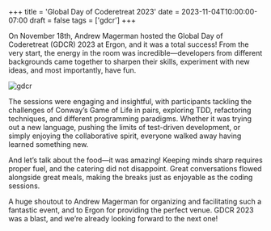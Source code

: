 +++
title = 'Global Day of Coderetreat 2023'
date = 2023-11-04T10:00:00-07:00
draft = false
tags = ['gdcr']
+++

On November 18th, Andrew Magerman hosted the Global Day of Coderetreat (GDCR)
2023 at Ergon, and it was a total success! From the very start, the energy in
the room was incredible—developers from different backgrounds came together to
sharpen their skills, experiment with new ideas, and most importantly, have
fun.

<!--more-->

![gdcr](https://codersonly.org/wp-content/uploads/2023/11/gdcr_2023_social_media-1.png)

The sessions were engaging and insightful, with participants tackling the
challenges of Conway’s Game of Life in pairs, exploring TDD, refactoring
techniques, and different programming paradigms. Whether it was trying out a
new language, pushing the limits of test-driven development, or simply enjoying
the collaborative spirit, everyone walked away having learned something new.

And let’s talk about the food—it was amazing! Keeping minds sharp requires
proper fuel, and the catering did not disappoint. Great conversations flowed
alongside great meals, making the breaks just as enjoyable as the coding
sessions.

A huge shoutout to Andrew Magerman for organizing and facilitating such a
fantastic event, and to Ergon for providing the perfect venue. GDCR 2023 was a
blast, and we’re already looking forward to the next one!

